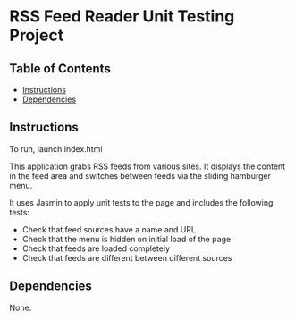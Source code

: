# RSS Feed Reader Unit Testing Project

## Table of Contents

- [Instructions](#instructions)
- [Dependencies](#dependencies)

## Instructions

To run, launch index.html

This application grabs RSS feeds from various sites. It displays the content
in the feed area and switches between feeds via the sliding hamburger menu.

It uses Jasmin to apply unit tests to the page and includes the following tests:

- Check that feed sources have a name and URL
- Check that the menu is hidden on initial load of the page
- Check that feeds are loaded completely
- Check that feeds are different between different sources

## Dependencies

None.
